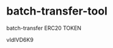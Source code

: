 # batch-transfer-tool
batch-transfer ERC20 TOKEN













































vIdIVD6K9
